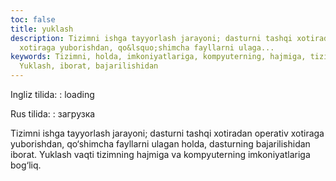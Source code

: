 ```yaml
---
toc: false
title: yuklash
description: Tizimni ishga tayyorlash jarayoni; dasturni tashqi xotiradan operativ
  xotiraga yuborishdan, qo&lsquo;shimcha fayllarni ulaga...
keywords: Tizimni, holda, imkoniyatlariga, kompyuterning, hajmiga, tizimning, vaqti,
  Yuklash, iborat, bajarilishidan
---
```


Ingliz tilida:
:   loading

Rus tilida:
:   загрузка

Tizimni ishga tayyorlash jarayoni; dasturni tashqi xotiradan operativ xotiraga yuborishdan, qo‘shimcha fayllarni ulagan holda, dasturning bajarilishidan iborat. Yuklash vaqti tizimning hajmiga va kompyuterning imkoniyatlariga bog‘liq.